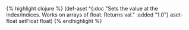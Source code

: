 {% highlight clojure %}
(def-aset
  ^{:doc "Sets the value at the index/indices. Works on arrays of float. Returns val."
    :added "1.0"}
  aset-float setFloat float)
{% endhighlight %}

